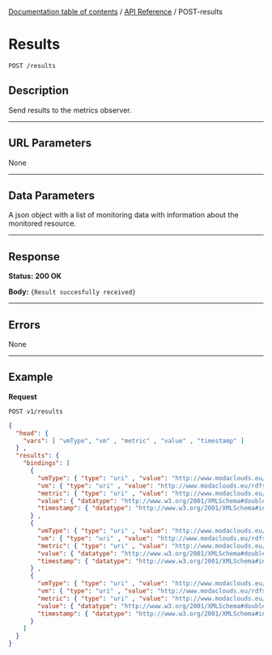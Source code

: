 [Documentation table of contents](../../TOC.md) / [API Reference](../../api.md) / POST-results

# Results

	POST /results

## Description
Send results to the metrics observer.

***

## URL Parameters

None

***

## Data Parameters

A json object with a list of monitoring data with information about the monitored resource.

***

## Response

**Status:** **200 OK**

**Body:** `{Result succesfully received}`

***

## Errors

None

***

## Example
**Request**

	POST v1/results
	
``` json
{
  "head": {
    "vars": [ "vmType", "vm" , "metric" , "value" , "timestamp" ]
  } ,
  "results": {
    "bindings": [
      {
      	"vmType": { "type": "uri" , "value": "http://www.modaclouds.eu/rdfs/1.0/monitoring/FrontendVM" } ,
        "vm": { "type": "uri" , "value": "http://www.modaclouds.eu/rdfs/1.0/monitoring/7e96d4d0-b852-11e3-a5e2-0800200c9a66" } ,
        "metric": { "type": "uri" , "value": "http://www.modaclouds.eu/rdfs/1.0/monitoring/CpuUtilization" } ,
        "value": { "datatype": "http://www.w3.org/2001/XMLSchema#double" , "type": "typed-literal" , "value": "0.9271605239215519" } ,
        "timestamp": { "datatype": "http://www.w3.org/2001/XMLSchema#integer" , "type": "typed-literal" , "value": "1380900342555" }
      } ,
      {
      	"vmType": { "type": "uri" , "value": "http://www.modaclouds.eu/rdfs/1.0/monitoring/FrontendVM" } ,
        "vm": { "type": "uri" , "value": "http://www.modaclouds.eu/rdfs/1.0/monitoring/7e96d4d0-b852-11e3-a5e2-0800200c9a66" } ,
        "metric": { "type": "uri" , "value": "http://www.modaclouds.eu/rdfs/1.0/monitoring/CpuUtilization" } ,
        "value": { "datatype": "http://www.w3.org/2001/XMLSchema#double" , "type": "typed-literal" , "value": "0.9033974192121722" } ,
        "timestamp": { "datatype": "http://www.w3.org/2001/XMLSchema#integer" , "type": "typed-literal" , "value": "1380900344593" }
      } ,
      {
      	"vmType": { "type": "uri" , "value": "http://www.modaclouds.eu/rdfs/1.0/monitoring/FrontendVM" } ,
        "vm": { "type": "uri" , "value": "http://www.modaclouds.eu/rdfs/1.0/monitoring/7e96d4d0-b852-11e3-a5e2-0800200c9a66" } ,
        "metric": { "type": "uri" , "value": "http://www.modaclouds.eu/rdfs/1.0/monitoring/CpuUtilization" } ,
        "value": { "datatype": "http://www.w3.org/2001/XMLSchema#double" , "type": "typed-literal" , "value": "0.8748697113737773" } ,
        "timestamp": { "datatype": "http://www.w3.org/2001/XMLSchema#integer" , "type": "typed-literal" , "value": "1380900338499" }
      }
    ]
  }
}
```